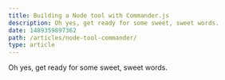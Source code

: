 ```yaml
---
title: Building a Node tool with Commander.js
description: Oh yes, get ready for some sweet, sweet words.
date: 1489359897362
path: /articles/node-tool-commander/
type: article
---
```


Oh yes, get ready for some sweet, sweet words.
